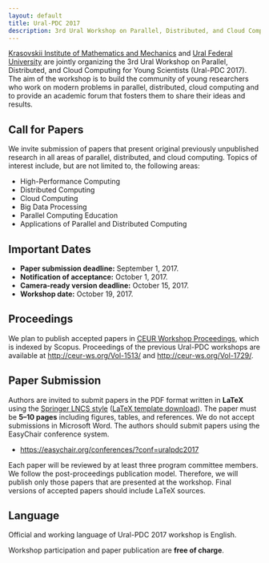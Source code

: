 ```yaml
---
layout: default
title: Ural-PDC 2017
description: 3rd Ural Workshop on Parallel, Distributed, and Cloud Computing for Young Scientists (Ural-PDC 2017).
---
```


[Krasovskii Institute of Mathematics and Mechanics](http://www.imm.uran.ru/eng) and [Ural Federal University](http://urfu.ru/en/) are jointly organizing the 3rd Ural Workshop on Parallel, Distributed, and Cloud Computing for Young Scientists (Ural-PDC 2017). The aim of the workshop is to build the community of young researchers who work on modern problems in parallel, distributed, cloud computing and to provide an academic forum that fosters them to share their ideas and results.

## Call for Papers

We invite submission of papers that present original previously unpublished research in all areas of parallel, distributed, and cloud computing. Topics of interest include, but are not limited to, the following areas:

* High-Performance Computing
* Distributed Computing
* Cloud Computing
* Big Data Processing
* Parallel Computing Education
* Applications of Parallel and Distributed Computing

## Important Dates

* **Paper submission deadline:** September 1, 2017.
* **Notification of acceptance:** October 1, 2017.
* **Camera-ready version deadline:** October 15, 2017.
* **Workshop date:** October 19, 2017.

## Proceedings

We plan to publish accepted papers in [CEUR Workshop Proceedings](http://ceur-ws.org/), which is indexed by Scopus. Proceedings of the previous Ural-PDC workshops are available at <http://ceur-ws.org/Vol-1513/> and <http://ceur-ws.org/Vol-1729/>.

## Paper Submission

Authors are invited to submit papers in the PDF format written in **LaTeX** using the [Springer LNCS style](https://www.springer.com/computer/lncs?SGWID=0-164-6-793341-0) ([LaTeX template download](ftp://ftp.springer.de/pub/tex/latex/llncs/latex2e/llncs2e.zip)). The paper must be **5&ndash;10 pages** including figures, tables, and references. We do not accept submissions in Microsoft Word. The authors should submit papers using the EasyChair conference system.

* <https://easychair.org/conferences/?conf=uralpdc2017>

Each paper will be reviewed by at least three program committee members. We follow the post-proceedings publication model. Therefore, we will publish only those papers that are presented at the workshop. Final versions of accepted papers should include LaTeX sources.

## Language

Official and working language of Ural-PDC 2017 workshop is English.

Workshop participation and paper publication are **free of charge**.
